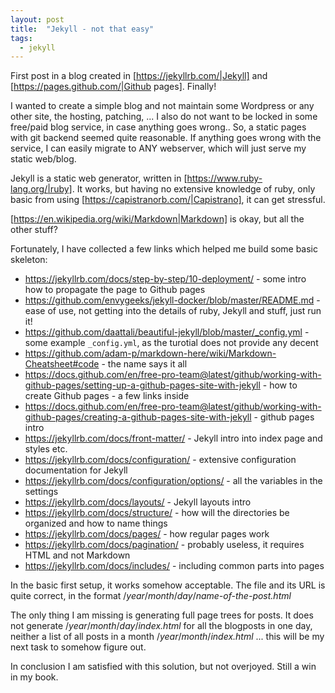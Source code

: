 ```yaml
---
layout: post
title:  "Jekyll - not that easy"
tags:
  - jekyll
---
```




First post in a blog created in [https://jekyllrb.com/|Jekyll] and [https://pages.github.com/|Github pages]. Finally!

I wanted to create a simple blog and not maintain some Wordpress or any other site, the hosting, patching, ...
I also do not want to be locked in some free/paid blog service, in case anything goes wrong..
So, a static pages with git backend seemed quite reasonable. If anything goes wrong with the service, I can easily migrate to ANY webserver, which will just serve my static web/blog. 

Jekyll is a static web generator, written in [https://www.ruby-lang.org/|ruby]. It works, but having no extensive knowledge of ruby, only basic from using [https://capistranorb.com/|Capistrano], it can get stressful.

[https://en.wikipedia.org/wiki/Markdown|Markdown] is okay, but all the other stuff?

Fortunately, I have collected a few links which helped me build some basic skeleton:
* https://jekyllrb.com/docs/step-by-step/10-deployment/ - some intro how to propagate the page to Github pages
* https://github.com/envygeeks/jekyll-docker/blob/master/README.md - ease of use, not getting into the details of ruby, Jekyll and stuff, just run it!
* https://github.com/daattali/beautiful-jekyll/blob/master/_config.yml - some example `_config.yml`, as the turotial does not provide any decent
* https://github.com/adam-p/markdown-here/wiki/Markdown-Cheatsheet#code - the name says it all
* https://docs.github.com/en/free-pro-team@latest/github/working-with-github-pages/setting-up-a-github-pages-site-with-jekyll - how to create Github pages - a few links inside
* https://docs.github.com/en/free-pro-team@latest/github/working-with-github-pages/creating-a-github-pages-site-with-jekyll - github pages intro
* https://jekyllrb.com/docs/front-matter/ - Jekyll intro into index page and styles etc.
* https://jekyllrb.com/docs/configuration/ - extensive configuration documentation for Jekyll
* https://jekyllrb.com/docs/configuration/options/ - all the variables in the settings
* https://jekyllrb.com/docs/layouts/ - Jekyll layouts intro
* https://jekyllrb.com/docs/structure/ - how will the directories be organized and how to name things
* https://jekyllrb.com/docs/pages/ - how regular pages work
* https://jekyllrb.com/docs/pagination/ - probably useless, it requires HTML and not Markdown
* https://jekyllrb.com/docs/includes/ - including common parts into pages

In the basic first setup, it works somehow acceptable. The file and its URL is quite correct, in the format /_year_/_month_/_day_/*name-of-the-post.html* 

The only thing I am missing is generating full page trees for posts. It does not generate /_year_/_month_/_day_/*index.html* for all the blogposts in one day, neither a list of all posts in a month /_year_/_month_/*index.html* ... this will be my next task to somehow figure out.

In conclusion I am satisfied with this solution, but not overjoyed. Still a win in my book.




